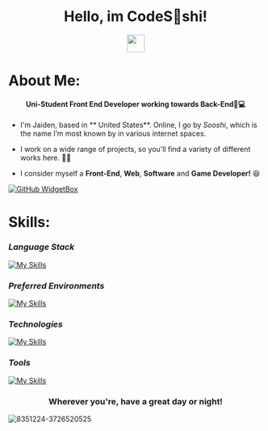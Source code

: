 <h1 align="center">  Hello, im CodeS👀shi! </h1>

<p align="center">
   <img src="https://media.giphy.com/media/hvRJCLFzcasrR4ia7z/giphy.gif" width="35px" height="35px"> 
</p>


#  About Me: 
<h4 align="center">  Uni-Student Front End Developer working towards Back-End💫💻 </h4>

* I'm Jaiden, based in ** United States**. Online, I go by *Sooshi*, which is the name I’m most known by in various internet spaces.
  
* I work on a wide range of projects, so you'll find a variety of different works here. 😵‍💫
  
* I consider myself a **Front-End**, **Web**, **Software** and **Game Developer!** 😆




[![GitHub WidgetBox](https://github-widgetbox.vercel.app/api/profile?username=CodeSooshi&data=followers,repositories,stars,commits&theme=viridescent)](https://github.com/CodeSooshi) 

#  Skills:
### *Language Stack*
[![My Skills](https://skillicons.dev/icons?i=html,css,js,ts,cpp,cs,mysql,&perline=10)](https://skillicons.dev) 
### *Preferred Environments*
[![My Skills](https://skillicons.dev/icons?i=mint,apple,windows,&perline=10)](https://skillicons.dev) 
### *Technologies*
[![My Skills](https://skillicons.dev/icons?i=threejs,babel,react,nodejs,dotnet,regex,&perline=10)](https://skillicons.dev) 
### *Tools*
[![My Skills](https://skillicons.dev/icons?i=visualstudio,vscode,postman,npm,godot,unreal,blender,ps,ae,&perline=10)](https://skillicons.dev) 

<h3 align="center">  Wherever you're, have a great day or night! </h3>

![8351224-3726520525](https://github.com/user-attachments/assets/1e4729f2-ea95-4dc8-9b70-a504f7c9a2ee)
